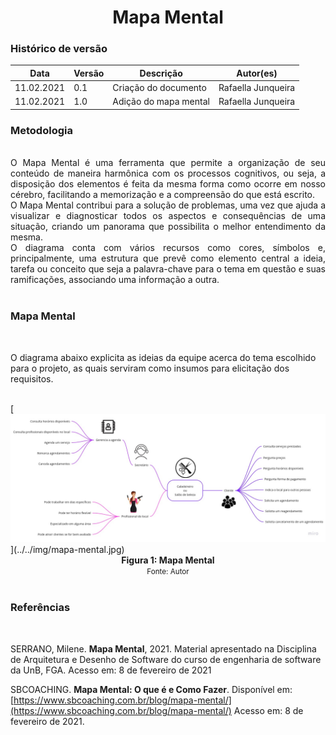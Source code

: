# <center> Mapa Mental

### Histórico de versão<br>
|Data | Versão | Descrição | Autor(es)
| -- | -- | -- | -- |
| 11.02.2021 | 0.1 | Criação do documento | Rafaella Junqueira |<br>
| 11.02.2021 | 1.0 | Adição do mapa mental | Rafaella Junqueira |<br>

### Metodologia
<br>
<div align="justify">
O Mapa Mental é uma ferramenta que permite a organização de seu conteúdo de maneira harmônica com os processos cognitivos, ou seja, a disposição dos elementos é feita da mesma forma como ocorre em nosso cérebro, facilitando a memorização e a compreensão do que está escrito.<br>O Mapa Mental contribui para a solução de problemas, uma vez que ajuda a visualizar e diagnosticar todos os aspectos e consequências de uma situação, criando um panorama que possibilita o melhor entendimento da mesma.<br>O diagrama conta com vários recursos como cores, símbolos e, principalmente, uma estrutura que prevê como elemento central a ideia, tarefa ou conceito que seja a palavra-chave para o tema em questão e suas ramificações, associando uma informação a outra.
</div><br>

### Mapa Mental
<br>

O diagrama abaixo explicita as ideias da equipe acerca do tema escolhido para o projeto, as quais serviram como insumos para elicitação dos requisitos.

<br>
[<div align="center"><img width="auto" height="auto" src="../../img/mapa-mental.jpg"/></div>](../../img/mapa-mental.jpg)
<figcaption align='center'>
  <b>Figura 1: Mapa Mental</b>
  </br>
  <small>Fonte: Autor</small>
</figcaption>
</br>

### Referências
<br>

SERRANO, Milene. **Mapa Mental**, 2021. Material apresentado na Disciplina de Arquitetura e Desenho de Software do curso de engenharia de software da UnB, FGA. Acesso em: 8 de fevereiro de 2021

SBCOACHING. **Mapa Mental: O que é e Como Fazer**. Disponível em: [https://www.sbcoaching.com.br/blog/mapa-mental/](https://www.sbcoaching.com.br/blog/mapa-mental/) Acesso em: 8 de fevereiro de 2021.

